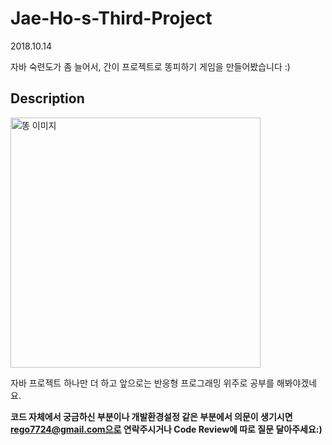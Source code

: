 # Jae-Ho-s-Third-Project

2018.10.14

자바 숙련도가 좀 늘어서, 간이 프로젝트로 똥피하기 게임을 만들어봤습니다 :)

## Description

<img alt="똥 이미지" src="https://lh3.googleusercontent.com/proxy/LQkANGfSAdupqpSp4fBsVUdB1dOH6pdiHZL3IPJ-_WoqoEbp4CmxCoXD1rFS7hekJGK1SJWZCH1xxrPJr2e1d1IxffRci_UNLFg8sj1zafATxtvOHMQoBN8FBKMaumwgo4OnVwFxz7tVn_T5W-6Cibvvj2NkQdL3LAQuO7_KBWxeetpQCPaWanHtyXRJ_h7-SjTWBkYusm5ydnlcukPwpejCVvBfd5xvi1fFBNCDm-yvgLyLQTCUEaIzLqHiIChWN2cNuH4miPCvWksM6H6GD_LNMZywnp_yKBx0MIgt4KW8p03EHA" width="400">

자바 프로젝트 하나만 더 하고 앞으로는 반응형 프로그래밍 위주로 공부를 해봐야겠네요. 

**코드 자체에서 궁금하신 부분이나 개발환경설정 같은 부분에서 의문이 생기시면 rego7724@gmail.com으로 연락주시거나 Code Review에 따로 질문 달아주세요:)**
